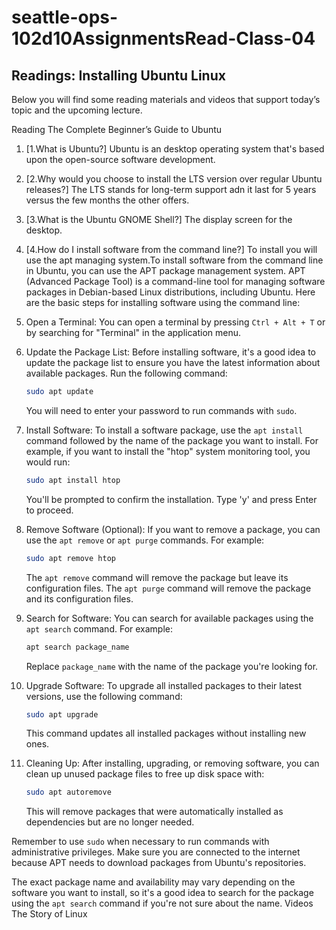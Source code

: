# seattle-ops-102d10AssignmentsRead-Class-04

## Readings: Installing Ubuntu Linux
Below you will find some reading materials and videos that support today’s topic and the upcoming lecture.

Reading
The Complete Beginner’s Guide to Ubuntu

1. [1.What is Ubuntu?] Ubuntu is an desktop operating system that's based upon the open-source software development.
2. [2.Why would you choose to install the LTS version over regular Ubuntu releases?] The LTS stands for long-term support adn it last for 5 years versus the few months the other offers.
3. [3.What is the Ubuntu GNOME Shell?] The display screen for the desktop.
4. [4.How do I install software from the command line?] To install you will use the apt managing system.To install software from the command line in Ubuntu, you can use the APT package management system. APT (Advanced Package Tool) is a command-line tool for managing software packages in Debian-based Linux distributions, including Ubuntu. Here are the basic steps for installing software using the command line:

1. Open a Terminal:
   You can open a terminal by pressing `Ctrl + Alt + T` or by searching for "Terminal" in the application menu.

2. Update the Package List:
   Before installing software, it's a good idea to update the package list to ensure you have the latest information about available packages. Run the following command:

   ```bash
   sudo apt update
   ```

   You will need to enter your password to run commands with `sudo`.

3. Install Software:
   To install a software package, use the `apt install` command followed by the name of the package you want to install. For example, if you want to install the "htop" system monitoring tool, you would run:

   ```bash
   sudo apt install htop
   ```

   You'll be prompted to confirm the installation. Type 'y' and press Enter to proceed.

4. Remove Software (Optional):
   If you want to remove a package, you can use the `apt remove` or `apt purge` commands. For example:

   ```bash
   sudo apt remove htop
   ```

   The `apt remove` command will remove the package but leave its configuration files. The `apt purge` command will remove the package and its configuration files.

5. Search for Software:
   You can search for available packages using the `apt search` command. For example:

   ```bash
   apt search package_name
   ```

   Replace `package_name` with the name of the package you're looking for.

6. Upgrade Software:
   To upgrade all installed packages to their latest versions, use the following command:

   ```bash
   sudo apt upgrade
   ```

   This command updates all installed packages without installing new ones.

7. Cleaning Up:
   After installing, upgrading, or removing software, you can clean up unused package files to free up disk space with:

   ```bash
   sudo apt autoremove
   ```

   This will remove packages that were automatically installed as dependencies but are no longer needed.

Remember to use `sudo` when necessary to run commands with administrative privileges. Make sure you are connected to the internet because APT needs to download packages from Ubuntu's repositories.

The exact package name and availability may vary depending on the software you want to install, so it's a good idea to search for the package using the `apt search` command if you're not sure about the name.
Videos
The Story of Linux
